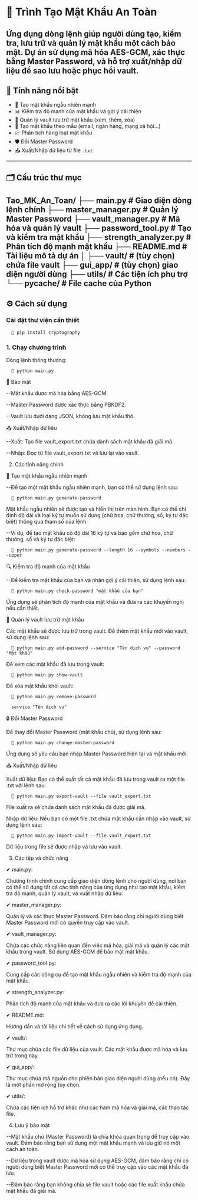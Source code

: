 # 🔐 Trình Tạo Mật Khẩu An Toàn

Ứng dụng dòng lệnh giúp người dùng tạo, kiểm tra, lưu trữ và quản lý mật khẩu một cách bảo mật. Dự án sử dụng mã hóa AES-GCM, xác thực bằng Master Password, và hỗ trợ xuất/nhập dữ liệu để sao lưu hoặc phục hồi vault.
---
## 🧩 Tính năng nổi bật
- 🔐 Tạo mật khẩu ngẫu nhiên mạnh
- 📊 Kiểm tra độ mạnh của mật khẩu và gợi ý cải thiện
- 📁 Quản lý vault lưu trữ mật khẩu (xem, thêm, xóa)
- 🧩 Tạo mật khẩu theo mẫu (email, ngân hàng, mạng xã hội…)
- 📈 Phân tích hàng loạt mật khẩu
- 🛡 Đổi Master Password
- 📤 Xuất/Nhập dữ liệu từ file `.txt`

---

## 🗂 Cấu trúc thư mục
Tao_MK_An_Toan/
├── main.py                  # Giao diện dòng lệnh chính
├── master_manager.py        # Quản lý Master Password
├── vault_manager.py         # Mã hóa và quản lý vault
├── password_tool.py         # Tạo và kiểm tra mật khẩu
├── strength_analyzer.py     # Phân tích độ mạnh mật khẩu
├── README.md                # Tài liệu mô tả dự án
│
├── vault/                   # (tùy chọn) chứa file vault
├── gui_app/                 # (tùy chọn) giao diện người dùng
├── utils/                   # Các tiện ích phụ trợ
└── __pycache__/             # File cache của Python
---

## ⚙️ Cách sử dụng

###  Cài đặt thư viện cần thiết


      🎃 pip install cryptography 

### 1. Chạy chương trình
Dòng lệnh thông thường:

      🎃 python main.py 

🔐 Bảo mật

--Mật khẩu được mã hóa bằng AES-GCM.

--Master Password được xác thực bằng PBKDF2.

--Vault lưu dưới dạng JSON, không lưu mật khẩu thô.

📤 Xuất/Nhập dữ liệu

--Xuất: Tạo file vault_export.txt chứa danh sách mật khẩu đã giải mã.

--Nhập: Đọc từ file vault_export.txt và lưu lại vào vault.


2. Các tính năng chính
   
🔑 Tạo mật khẩu ngẫu nhiên mạnh

--Để tạo một mật khẩu ngẫu nhiên mạnh, bạn có thể sử dụng lệnh sau:

      🎃 python main.py generate-password 

Mật khẩu ngẫu nhiên sẽ được tạo và hiển thị trên màn hình. Bạn có thể chỉ định độ dài và loại ký tự muốn sử dụng (chữ hoa, chữ thường, số, ký tự đặc biệt) thông qua tham số của lệnh.

--Ví dụ, để tạo mật khẩu có độ dài 16 ký tự và bao gồm chữ hoa, chữ thường, số và ký tự đặc biệt:

      🎃 python main.py generate-password --length 16 --symbols --numbers --upper 
   
🔍 Kiểm tra độ mạnh của mật khẩu

--Để kiểm tra mật khẩu của bạn và nhận gợi ý cải thiện, sử dụng lệnh sau:

      🎃 python main.py check-password "mật khẩu của bạn" 

Ứng dụng sẽ phân tích độ mạnh của mật khẩu và đưa ra các khuyến nghị nếu cần thiết.


📁 Quản lý vault lưu trữ mật khẩu

Các mật khẩu sẽ được lưu trữ trong vault. Để thêm mật khẩu mới vào vault, sử dụng lệnh sau:

      🎃 python main.py add-password --service "Tên dịch vụ" --password "Mật khẩu" 

Để xem các mật khẩu đã lưu trong vault: 

      🎃 python main.py show-vault 

Để xóa mật khẩu khỏi vault: 

      🎃 python main.py remove-password 

      service "Tên dịch vụ" 


🔒 Đổi Master Password

Để thay đổi Master Password (mật khẩu chủ), sử dụng lệnh sau:

      🎃 python main.py change-master-password 

Ứng dụng sẽ yêu cầu bạn nhập Master Password hiện tại và mật khẩu mới.


📤 Xuất/Nhập dữ liệu

Xuất dữ liệu: Bạn có thể xuất tất cả mật khẩu đã lưu trong vault ra một file .txt với lệnh sau:

      🎃 python main.py export-vault --file vault_export.txt 

File xuất ra sẽ chứa danh sách mật khẩu đã được giải mã.

Nhập dữ liệu: Nếu bạn có một file .txt chứa mật khẩu cần nhập vào vault, sử dụng lệnh sau:

      🎃 python main.py import-vault --file vault_export.txt 

Dữ liệu trong file sẽ được nhập và lưu vào vault.


3. Các tệp và chức năng

✔ main.py:

Chương trình chính cung cấp giao diện dòng lệnh cho người dùng, nơi bạn có thể sử dụng tất cả các tính năng của ứng dụng như tạo mật khẩu, kiểm tra độ mạnh, quản lý vault, và xuất nhập dữ liệu.

✔ master_manager.py:

Quản lý và xác thực Master Password. Đảm bảo rằng chỉ người dùng biết Master Password mới có quyền truy cập vào vault.

✔ vault_manager.py:

Chứa các chức năng liên quan đến việc mã hóa, giải mã và quản lý các mật khẩu trong vault. Sử dụng AES-GCM để bảo mật mật khẩu.

✔ password_tool.py:

Cung cấp các công cụ để tạo mật khẩu ngẫu nhiên và kiểm tra độ mạnh của mật khẩu.

✔ strength_analyzer.py:

Phân tích độ mạnh của mật khẩu và đưa ra các lời khuyên để cải thiện.

✔ README.md:

Hướng dẫn và tài liệu chi tiết về cách sử dụng ứng dụng.

✔ vault/:

Thư mục chứa các file dữ liệu của vault. Các mật khẩu được mã hóa và lưu trữ trong này.

✔ gui_app/:

Thư mục chứa mã nguồn cho phiên bản giao diện người dùng (nếu có). Đây là một phần mở rộng tùy chọn.

✔ utils/:

Chứa các tiện ích hỗ trợ khác như các hàm mã hóa và giải mã, các thao tác file.


4. Lưu ý bảo mật
   
--Mật khẩu chủ (Master Password) là chìa khóa quan trọng để truy cập vào vault. Đảm bảo rằng bạn sử dụng một mật khẩu mạnh và lưu giữ nó một cách an toàn.

--Dữ liệu trong vault được mã hóa sử dụng AES-GCM, đảm bảo rằng chỉ có người dùng biết Master Password mới có thể truy cập vào các mật khẩu đã lưu.

--Đảm bảo rằng bạn không chia sẻ file vault hoặc các file xuất khẩu chứa mật khẩu đã giải mã.
